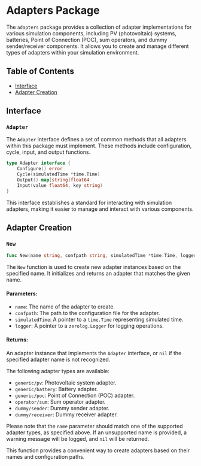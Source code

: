 # Adapters Package

The `adapters` package provides a collection of adapter implementations for various simulation components, including PV (photovoltaic) systems, batteries, Point of Connection (POC), sum operators, and dummy sender/receiver components. It allows you to create and manage different types of adapters within your simulation environment.

## Table of Contents
- [Interface](#interface)
- [Adapter Creation](#adapter-creation)

## Interface

### `Adapter`

The `Adapter` interface defines a set of common methods that all adapters within this package must implement. These methods include configuration, cycle, input, and output functions.

```go
type Adapter interface {
    Configure() error
    Cycle(simulatedTime *time.Time)
    Output() map[string]float64
    Input(value float64, key string)
}
```

This interface establishes a standard for interacting with simulation adapters, making it easier to manage and interact with various components.

## Adapter Creation

### `New`

```go
func New(name string, confpath string, simulatedTime *time.Time, logger *zerolog.Logger) Adapter
```

The `New` function is used to create new adapter instances based on the specified name. It initializes and returns an adapter that matches the given name.

#### Parameters:

- `name`: The name of the adapter to create.
- `confpath`: The path to the configuration file for the adapter.
- `simulatedTime`: A pointer to a `time.Time` representing simulated time.
- `logger`: A pointer to a `zerolog.Logger` for logging operations.

#### Returns:

An adapter instance that implements the `Adapter` interface, or `nil` if the specified adapter name is not recognized.

The following adapter types are available:

- `generic/pv`: Photovoltaic system adapter.
- `generic/battery`: Battery adapter.
- `generic/poc`: Point of Connection (POC) adapter.
- `operator/sum`: Sum operator adapter.
- `dummy/sender`: Dummy sender adapter.
- `dummy/receiver`: Dummy receiver adapter.

Please note that the `name` parameter should match one of the supported adapter types, as specified above. If an unsupported name is provided, a warning message will be logged, and `nil` will be returned.

This function provides a convenient way to create adapters based on their names and configuration paths.